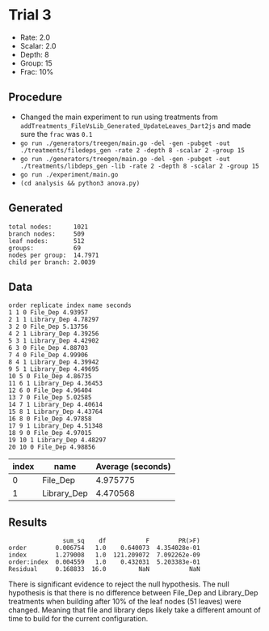 # Trial 3

- Rate:   2.0
- Scalar: 2.0
- Depth:  8
- Group:  15
- Frac:   10%

## Procedure

- Changed the main experiment to run using treatments from `addTreatments_FileVsLib_Generated_UpdateLeaves_Dart2js` and made sure the `frac` was `0.1`
- `go run ./generators/treegen/main.go -del -gen -pubget -out ./treatments/filedeps_gen -rate 2 -depth 8 -scalar 2 -group 15`
- `go run ./generators/treegen/main.go -del -gen -pubget -out ./treatments/libdeps_gen -lib -rate 2 -depth 8 -scalar 2 -group 15`
- `go run ./experiment/main.go`
- `(cd analysis && python3 anova.py)`

## Generated

```Plain
total nodes:      1021
branch nodes:     509
leaf nodes:       512
groups:           69
nodes per group:  14.7971
child per branch: 2.0039
```

## Data

```Plain
order replicate index name seconds
1 1 0 File_Dep 4.93957
2 1 1 Library_Dep 4.78297
3 2 0 File_Dep 5.13756
4 2 1 Library_Dep 4.39256
5 3 1 Library_Dep 4.42902
6 3 0 File_Dep 4.88703
7 4 0 File_Dep 4.99906
8 4 1 Library_Dep 4.39942
9 5 1 Library_Dep 4.49695
10 5 0 File_Dep 4.86735
11 6 1 Library_Dep 4.36453
12 6 0 File_Dep 4.96404
13 7 0 File_Dep 5.02585
14 7 1 Library_Dep 4.40614
15 8 1 Library_Dep 4.43764
16 8 0 File_Dep 4.97858
17 9 1 Library_Dep 4.51348
18 9 0 File_Dep 4.97015
19 10 1 Library_Dep 4.48297
20 10 0 File_Dep 4.98856
```

| index | name        | Average (seconds) |
|-------|-------------|-------------------|
| 0     | File_Dep    | 4.975775          |
| 1     | Library_Dep | 4.470568          |

## Results

```Plain
               sum_sq    df           F        PR(>F)
order        0.006754   1.0    0.640073  4.354028e-01
index        1.279008   1.0  121.209072  7.092262e-09
order:index  0.004559   1.0    0.432031  5.203383e-01
Residual     0.168833  16.0         NaN           NaN
```

There is significant evidence to reject the null hypothesis.
The null hypothesis is that there is no difference between File_Dep and Library_Dep treatments when building after 10% of the leaf nodes (51 leaves) were changed.
Meaning that file and library deps likely take a different amount of time to build for the current configuration.
